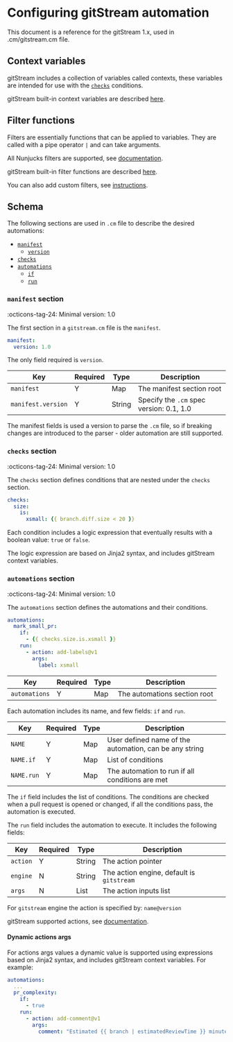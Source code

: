 # Configuring gitStream automation

This document is a reference for the gitStream 1.x, used in .cm/gitstream.cm file.

## Context variables

gitStream includes a collection of variables called contexts, these variables are intended 
for use with the [`checks`](#checks-section) conditions.

gitStream built-in context variables are described [here](21_gitstream-context.md).

## Filter functions

Filters are essentially functions that can be applied to variables. They are called with a pipe 
operator `|` and can take arguments. 

All Nunjucks filters are supported, see [documentation](https://mozilla.github.io/nunjucks/templating.html#builtin-filters).

gitStream built-in filter functions are described [here](23_gitstream-filters.md).

You can also add custom filters, see [instructions](24_custom-filters.md).

## Schema

The following sections are used in `.cm` file to describe the desired automations:

- [`manifest`](#manifest-section)
    - [`version`](#manifest-section)
- [`checks`](#checks-section)
- [`automations`](#automations-section)
    - [`if`](#automations-section)
    - [`run`](#automations-section)

### `manifest` section

:octicons-tag-24: Minimal version: 1.0

The first section in a `gitstream.cm` file is the `manifest`.

```yaml
manifest: 
  version: 1.0
```

The only field required is `version`.

| Key         | Required | Type    | Description                              |
| ----------- | ---------|---------|----------------------------------------- |
| `manifest`         | Y        | Map     | The manifest section root                |
| `manifest.version` | Y        | String  | Specify the `.cm` spec version: 0.1, 1.0 |

The manifest fields is used a version to parse the `.cm` file, so if breaking changes are 
introduced to the parser - older automation are still supported.

### `checks` section

:octicons-tag-24: Minimal version: 1.0

The `checks` section defines conditions that are nested under the `checks` section.  

```yaml
checks:
  size:
    is:
      xsmall: {{ branch.diff.size < 20 }}
```

Each condition includes a logic expression that eventually results with a boolean value: `true` or `false`. 

The logic expression are based on Jinja2 syntax, and includes gitStream context variables.

### `automations` section

:octicons-tag-24: Minimal version: 1.0

The `automations` section defines the automations and their conditions. 

```yaml
automations:
  mark_small_pr:
    if:
      - {{ checks.size.is.xsmall }}
    run:
      - action: add-labels@v1
        args:
          label: xsmall
```

| Key            | Required | Type    | Description                                     |
|----------------|----------|---------|------------------------------------------------ |
| `automations`  | Y        | Map     | The automations section root     |

Each automation includes its name, and few fields: `if` and `run`.

| Key        | Required  | Type    | Description                                     |
|------------|-----------|---------|------------------------------------------------ |
| `NAME`     | Y | Map | User defined name of the automation, can be any string       |
| `NAME.if`  | Y | Map | List of conditions                               |
| `NAME.run` | Y | Map | The automation to run if all conditions are met |

The `if` field includes the list of conditions. The conditions are checked when a pull request 
is opened or changed, if all the conditions pass, the automation is executed.

The `run` field includes the automation to execute. It includes the following fields:

| Key         | Required | Type    | Description                                     |
| ----------- | ---------|---------|------------------------------------------------ |
| `action`    | Y        | String  | The action pointer                              |
| `engine`    | N        | String  | The action engine, default is `gitstream`       |
| `args`      | N        | List    | The action inputs list                          |

For `gitstream` engine the action is specified by: `name@version`

gitStream supported actions, see [documentation](25_gitstream-actions.md).

#### Dynamic actions args
For actions args values a dynamic value is supported using expressions based on Jinja2 syntax, and includes gitStream context variables. For example:

```yaml
automations:
  ...
  pr_complexity:
    if:
      - true
    run:
      - action: add-comment@v1
        args:
          comment: "Estimated {{ branch | estimatedReviewTime }} minutes to review"
```

